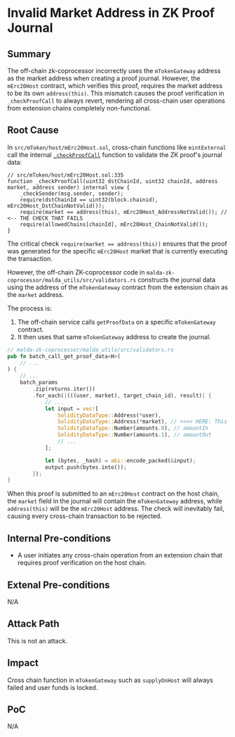# Invalid Market Address in ZK Proof Journal

## Summary

The off-chain zk-coprocessor incorrectly uses the `mTokenGateway` address as the
market address when creating a proof journal. However, the `mErc20Host`
contract, which verifies this proof, requires the market address to be its own
`address(this)`. This mismatch causes the proof verification in
`_checkProofCall` to always revert, rendering all cross-chain user operations
from extension chains completely non-functional.

## Root Cause

In `src/mToken/host/mErc20Host.sol`, cross-chain functions like `mintExternal`
call the internal
[`_checkProofCall`](https://github.com/sherlock-audit/2025-07-malda-pyk/blob/51c3a8231a37b622235151254a21cebbc1fa78e1/malda-lending/src/mToken/host/mErc20Host.sol#L335)
function to validate the ZK proof's journal data:

```solidity
// src/mToken/host/mErc20Host.sol:335
function _checkProofCall(uint32 dstChainId, uint32 chainId, address market, address sender) internal view {
    _checkSender(msg.sender, sender);
    require(dstChainId == uint32(block.chainid), mErc20Host_DstChainNotValid());
    require(market == address(this), mErc20Host_AddressNotValid()); // <-- THE CHECK THAT FAILS
    require(allowedChains[chainId], mErc20Host_ChainNotValid());
}

```

The critical check `require(market == address(this))` ensures that the proof was
generated for the specific `mErc20Host` market that is currently executing the
transaction.

However, the off-chain ZK-coprocessor code in
`malda-zk-coprocessor/malda_utils/src/validators.rs` constructs the journal data
using the address of the `mTokenGateway` contract from the extension chain as
the `market` address.

The process is:

1. The off-chain service calls `getProofData` on a specific `mTokenGateway`
   contract.
2. It then uses that same `mTokenGateway` address to create the journal.

```rust
// malda-zk-coprocessor/malda_utils/src/validators.rs
pub fn batch_call_get_proof_data<H>(
    // ...
) {
    // ...
    batch_params
        .zip(returns.iter())
        .for_each(|(((user, market), target_chain_id), result)| {
            // ...
            let input = vec![
                SolidityDataType::Address(*user),
                SolidityDataType::Address(*market), // <<<< HERE: This is the mTokenGateway address
                SolidityDataType::Number(amounts.0), // amountIn
                SolidityDataType::Number(amounts.1), // amountOut
                // ...
            ];

            let (bytes, _hash) = abi::encode_packed(&input);
            output.push(bytes.into());
        });
}

```

When this proof is submitted to an `mErc20Host` contract on the host chain, the
`market` field in the journal will contain the `mTokenGateway` address, while
`address(this)` will be the `mErc20Host` address. The check will inevitably
fail, causing every cross-chain transaction to be rejected.

## Internal Pre-conditions

- A user initiates any cross-chain operation from an extension chain that
  requires proof verification on the host chain.

## Extenal Pre-conditions

N/A

## Attack Path

This is not an attack.

## Impact

Cross chain function in `mTokenGateway` such as `supplyOnHost` will always
failed and user funds is locked.

## PoC

N/A
